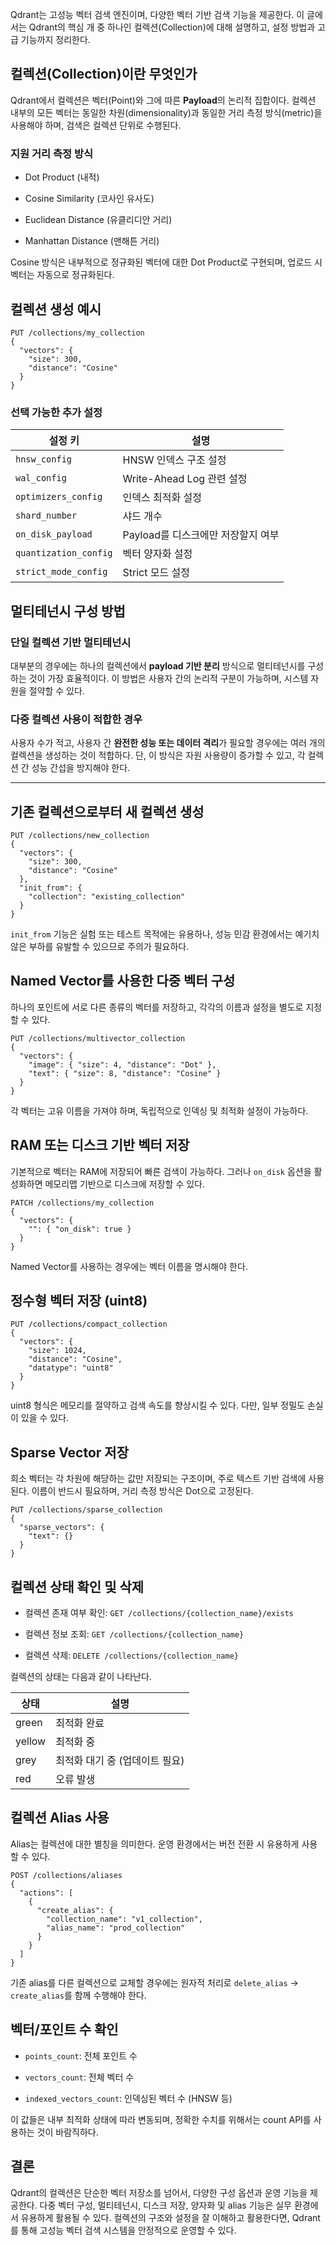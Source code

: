 
Qdrant는 고성능 벡터 검색 엔진이며, 다양한 벡터 기반 검색 기능을 제공한다. 이 글에서는 Qdrant의 핵심 개 중 하나인 컬렉션(Collection)에 대해 설명하고, 설정 방법과 고급 기능까지 정리한다.


## 컬렉션(Collection)이란 무엇인가

Qdrant에서 컬렉션은 벡터(Point)와 그에 따른 **Payload**의 논리적 집합이다. 컬렉션 내부의 모든 벡터는 동일한 차원(dimensionality)과 동일한 거리 측정 방식(metric)을 사용해야 하며, 검색은 컬렉션 단위로 수행된다.

### 지원 거리 측정 방식

- Dot Product (내적)
    
- Cosine Similarity (코사인 유사도)
    
- Euclidean Distance (유클리디안 거리)
    
- Manhattan Distance (맨해튼 거리)
    

Cosine 방식은 내부적으로 정규화된 벡터에 대한 Dot Product로 구현되며, 업로드 시 벡터는 자동으로 정규화된다.


## 컬렉션 생성 예시

```http
PUT /collections/my_collection
{
  "vectors": {
    "size": 300,
    "distance": "Cosine"
  }
}
```

### 선택 가능한 추가 설정

|설정 키|설명|
|---|---|
|`hnsw_config`|HNSW 인덱스 구조 설정|
|`wal_config`|Write-Ahead Log 관련 설정|
|`optimizers_config`|인덱스 최적화 설정|
|`shard_number`|샤드 개수|
|`on_disk_payload`|Payload를 디스크에만 저장할지 여부|
|`quantization_config`|벡터 양자화 설정|
|`strict_mode_config`|Strict 모드 설정|


## 멀티테넌시 구성 방법

### 단일 컬렉션 기반 멀티테넌시

대부분의 경우에는 하나의 컬렉션에서 **payload 기반 분리** 방식으로 멀티테넌시를 구성하는 것이 가장 효율적이다. 이 방법은 사용자 간의 논리적 구분이 가능하며, 시스템 자원을 절약할 수 있다.

### 다중 컬렉션 사용이 적합한 경우

사용자 수가 적고, 사용자 간 **완전한 성능 또는 데이터 격리**가 필요할 경우에는 여러 개의 컬렉션을 생성하는 것이 적합하다. 단, 이 방식은 자원 사용량이 증가할 수 있고, 각 컬렉션 간 성능 간섭을 방지해야 한다.

---

## 기존 컬렉션으로부터 새 컬렉션 생성

```http
PUT /collections/new_collection
{
  "vectors": {
    "size": 300,
    "distance": "Cosine"
  },
  "init_from": {
    "collection": "existing_collection"
  }
}
```

`init_from` 기능은 실험 또는 테스트 목적에는 유용하나, 성능 민감 환경에서는 예기치 않은 부하를 유발할 수 있으므로 주의가 필요하다.


## Named Vector를 사용한 다중 벡터 구성

하나의 포인트에 서로 다른 종류의 벡터를 저장하고, 각각의 이름과 설정을 별도로 지정할 수 있다.

```http
PUT /collections/multivector_collection
{
  "vectors": {
    "image": { "size": 4, "distance": "Dot" },
    "text": { "size": 8, "distance": "Cosine" }
  }
}
```

각 벡터는 고유 이름을 가져야 하며, 독립적으로 인덱싱 및 최적화 설정이 가능하다.


## RAM 또는 디스크 기반 벡터 저장

기본적으로 벡터는 RAM에 저장되어 빠른 검색이 가능하다. 그러나 `on_disk` 옵션을 활성화하면 메모리맵 기반으로 디스크에 저장할 수 있다.

```http
PATCH /collections/my_collection
{
  "vectors": {
    "": { "on_disk": true }
  }
}
```

Named Vector를 사용하는 경우에는 벡터 이름을 명시해야 한다.


## 정수형 벡터 저장 (uint8)

```http
PUT /collections/compact_collection
{
  "vectors": {
    "size": 1024,
    "distance": "Cosine",
    "datatype": "uint8"
  }
}
```

uint8 형식은 메모리를 절약하고 검색 속도를 향상시킬 수 있다. 다만, 일부 정밀도 손실이 있을 수 있다.


## Sparse Vector 저장

희소 벡터는 각 차원에 해당하는 값만 저장되는 구조이며, 주로 텍스트 기반 검색에 사용된다. 이름이 반드시 필요하며, 거리 측정 방식은 Dot으로 고정된다.

```http
PUT /collections/sparse_collection
{
  "sparse_vectors": {
    "text": {}
  }
}
```


## 컬렉션 상태 확인 및 삭제

- 컬렉션 존재 여부 확인: `GET /collections/{collection_name}/exists`
    
- 컬렉션 정보 조회: `GET /collections/{collection_name}`
    
- 컬렉션 삭제: `DELETE /collections/{collection_name}`
    

컬렉션의 상태는 다음과 같이 나타난다.

|상태|설명|
|---|---|
|green|최적화 완료|
|yellow|최적화 중|
|grey|최적화 대기 중 (업데이트 필요)|
|red|오류 발생|


## 컬렉션 Alias 사용

Alias는 컬렉션에 대한 별칭을 의미한다. 운영 환경에서는 버전 전환 시 유용하게 사용할 수 있다.

```http
POST /collections/aliases
{
  "actions": [
    {
      "create_alias": {
        "collection_name": "v1_collection",
        "alias_name": "prod_collection"
      }
    }
  ]
}
```

기존 alias를 다른 컬렉션으로 교체할 경우에는 원자적 처리로 `delete_alias` → `create_alias`를 함께 수행해야 한다.


## 벡터/포인트 수 확인

- `points_count`: 전체 포인트 수
    
- `vectors_count`: 전체 벡터 수
    
- `indexed_vectors_count`: 인덱싱된 벡터 수 (HNSW 등)
    

이 값들은 내부 최적화 상태에 따라 변동되며, 정확한 수치를 위해서는 count API를 사용하는 것이 바람직하다.


## 결론

Qdrant의 컬렉션은 단순한 벡터 저장소를 넘어서, 다양한 구성 옵션과 운영 기능을 제공한다. 다중 벡터 구성, 멀티테넌시, 디스크 저장, 양자화 및 alias 기능은 실무 환경에서 유용하게 활용될 수 있다. 컬렉션의 구조와 설정을 잘 이해하고 활용한다면, Qdrant를 통해 고성능 벡터 검색 시스템을 안정적으로 운영할 수 있다.